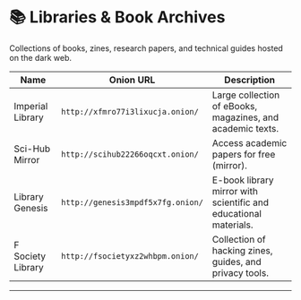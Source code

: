 # 📚 Libraries & Book Archives

Collections of books, zines, research papers, and technical guides hosted on the dark web.

| Name             | Onion URL                                      | Description |
|------------------|------------------------------------------------|-------------|
| Imperial Library | `http://xfmro77i3lixucja.onion/`               | Large collection of eBooks, magazines, and academic texts. |
| Sci-Hub Mirror   | `http://scihub22266oqcxt.onion/`               | Access academic papers for free (mirror). |
| Library Genesis  | `http://genesis3mpdf5x7fg.onion/`              | E-book library mirror with scientific and educational materials. |
| F Society Library | `http://fsocietyxz2whbpm.onion/`              | Collection of hacking zines, guides, and privacy tools. |

---
